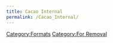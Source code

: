 ```yaml
---
title: Cacao Internal
permalink: /Cacao_Internal/
---
```


[Category:Formats](/Category:Formats "wikilink") [Category:For Removal](/Category:For_Removal "wikilink")